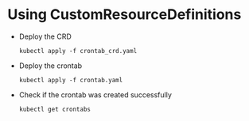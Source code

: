 # Using CustomResourceDefinitions

- Deploy the CRD

  ```kubectl apply -f crontab_crd.yaml```

- Deploy the crontab

  ```kubectl apply -f crontab.yaml```

- Check if the crontab was created successfully

  ```kubectl get crontabs```
